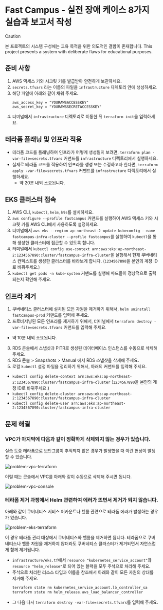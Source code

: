# Fast Campus - 실전 장애 케이스 8가지 실습과 보고서 작성

> [!CAUTION]
> 본 프로젝트의 시스템 구성에는 교육 목적을 위한 의도적인 결함이 존재합니다.
> This project presents a system with deliberate flaws for educational purposes.

## 준비 사항

1. AWS 액세스 키와 시크릿 키를 발급받아 안전하게 보관하세요.
2. `secrets.tfvars` 라는 이름의 파일을 `infrastructure` 디렉토리 안에 생성하세요.
3. 해당 파일에 아래와 같이 채워 주세요.
    ```
    aws_access_key = "YOURAWSACCESSKEY"
    aws_secret_key = "YOURAWSSECRETACCESSKEY"
    ```
4. 터미널에서 `infrastructure` 디렉토리로 이동한 뒤 `terraform init`을 입력하세요.

## 테라폼 플래닝 및 인프라 적용

- 테라폼 코드를 플래닝하여 인프라가 어떻게 생성될지 보려면, `terraform plan -var-file=secrets.tfvars` 커맨드를 `infrastructure` 디렉토리에서 실행하세요.
- 실제로 테라폼 코드를 적용하여 인프라를 생성 또는 수정하고자 한다면, `terraform apply -var-file=secrets.tfvars` 커맨드를 `infrastructure` 디렉토리에서 실행하세요.
  - 약 20분 내외 소요됩니다.

## EKS 클러스터 접속

1. AWS CLI, `kubectl`, `helm`, `k9s`를 설치하세요.
2. `aws configure --profile fastcampus` 커맨드를 실행하여 AWS 액세스 키와 시크릿 키를 AWS CLI에서 사용하도록 설정하세요.
3. 터미널에서 `aws eks --region ap-northeast-2 update-kubeconfig --name fastcampus-infra-cluster --profile fastcampus`를 실행하여 `kubectl`을 통해 생성한 클러스터에 접근할 수 있도록 합니다.
4. 터미널에서 `kubectl config use-context arn:aws:eks:ap-northeast-2:1234567890:cluster/fastcampus-infra-cluster`을 실행해서 현재 쿠버네티스 컨텍스트를 생성한 클러스터를 바라보게 합니다. (`1234567890`을 본인의 계정 ID로 바꿔주세요.)
5. `kubectl get pods -n kube-system` 커맨드를 실행해 파드들이 정상적으로 출력되는지 확인해 주세요.

## 인프라 제거

1. 쿠버네티스 클러스터에 설치된 모든 자원을 제거하기 위해서, `helm uninstall fastcampus-prod` 커맨드를 입력해 주세요.
2. 프로비저닝된 모든 인프라를 제거하기 위해서, 터미널에서 `terraform destroy -var-file=secrets.tfvars` 커맨드를 입력해 주세요.
  - 약 10분 내외 소요됩니다.
3. RDS 콘솔에서 스냅샷과 PITR로 생성된 데이터베이스 인스턴스를 수동으로 삭제해 주세요.
4. RDS 콘솔 > Snapshots > Manual 에서 RDS 스냅샷을 삭제해 주세요.
5. 로컬 `kubectl` 설정 파일을 정리하기 위해서, 아래의 커맨드를 입력해 주세요.
  - `kubectl config delete-context arn:aws:eks:ap-northeast-2:1234567890:cluster/fastcampus-infra-cluster` (`1234567890`을 본인의 계정 ID로 바꿔주세요.)
  - `kubectl config delete-cluster arn:aws:eks:ap-northeast-2:1234567890:cluster/fastcampus-infra-cluster`
  - `kubectl config delete-user arn:aws:eks:ap-northeast-2:1234567890:cluster/fastcampus-infra-cluster`

## 문제 해결

### VPC가 마지막에 다음과 같이 정확하게 삭제되지 않는 경우가 있습니다.

실습 도중 테라폼으로 보안그룹이 추적되지 않은 경우가 발생했을 때 이런 현상이 발생할 수 있습니다.

![problem-vpc-terraform](https://assets.uniglot.dev/images/problem-vpc-terraform.png)

이럴 때는 콘솔에서 VPC를 아래와 같이 수동으로 삭제해 주시면 됩니다.

![problem-vpc-console](https://assets.uniglot.dev/images/problem-vpc-console.png)

### 테라폼 제거 과정에서 Helm 관련하여 에러가 뜨면서 제거가 되지 않습니다.

아래와 같이 쿠버네티스 서비스 어카운트나 헬름 관련으로 테라폼 에러가 발생하는 경우가 있습니다.

![problem-eks-terraform](https://assets.uniglot.dev/images/problem-eks-terraform.png)

이 경우 테라폼 관리 대상에서 쿠버네티스와 헬름을 제거하면 됩니다. 테라폼으로 쿠버네티스나 헬름 자원을 제거하지 않더라도 쿠버네티스 클러스터가 제거되면서 자연스럽게 함께 제거됩니다.

- `infrastructure/eks.tf`에서 `resource "kubernetes_service_account"`와 `resource "helm_release"`로 되어 있는 블럭을 모두 주석으로 처리해 주세요.
- 주석으로 처리한 리소스 타입과 이름을 참조해서 아래와 같이 모든 자원의 상태를 제거해 주세요.
  ```bash
  terraform state rm kubernetes_service_account.lb_controller_sa
  terraform state rm helm_release.aws_load_balancer_controller
  ```
- 그 다음 다시 `terraform destroy -var-file=secrets.tfvars`를 입력해 주세요.